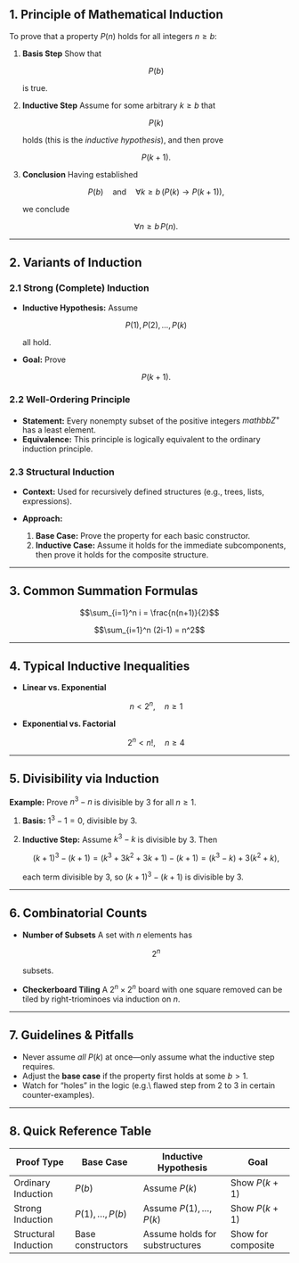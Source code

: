 ## 1. Principle of Mathematical Induction

To prove that a property $P(n)$ holds for all integers $n \ge b$:

1. **Basis Step**
   Show that

   $$
   P(b)
   $$

   is true.

2. **Inductive Step**
   Assume for some arbitrary $k \ge b$ that

   $$
   P(k)
   $$

   holds (this is the *inductive hypothesis*), and then prove

   $$
   P(k+1).
   $$

3. **Conclusion**
   Having established

   $$
   P(b)
   \quad\text{and}\quad
   \forall k\ge b\,(P(k)\to P(k+1)),
   $$

   we conclude

   $$
   \forall n\ge b\,P(n).
   $$

---

## 2. Variants of Induction

### 2.1 Strong (Complete) Induction

* **Inductive Hypothesis:** Assume

  $$
  P(1),\,P(2),\,\dots,\,P(k)
  $$

  all hold.
* **Goal:** Prove

  $$
  P(k+1).
  $$

### 2.2 Well-Ordering Principle

* **Statement:** Every nonempty subset of the positive integers $mathbb{Z}^+$ has a least element.
* **Equivalence:** This principle is logically equivalent to the ordinary induction principle.

### 2.3 Structural Induction

* **Context:** Used for recursively defined structures (e.g., trees, lists, expressions).
* **Approach:**

  1. **Base Case:** Prove the property for each basic constructor.
  2. **Inductive Case:** Assume it holds for the immediate subcomponents, then prove it holds for the composite structure.

---

## 3. Common Summation Formulas

```math
\sum_{i=1}^n i = \frac{n(n+1)}{2}
````

```math
\sum_{i=1}^n (2i-1) = n^2
```

---

## 4. Typical Inductive Inequalities

* **Linear vs. Exponential**

  ```math
  n < 2^n,\quad n \ge 1
  ```
* **Exponential vs. Factorial**

  ```math
  2^n < n!,\quad n \ge 4
  ```

---

## 5. Divisibility via Induction

**Example:** Prove $n^3 - n$ is divisible by 3 for all $n \ge 1$.

1. **Basis:**
   $1^3 - 1 = 0$, divisible by 3.

2. **Inductive Step:**
   Assume $k^3 - k$ is divisible by 3. Then

   ```math
   (k+1)^3 - (k+1)
   = (k^3 + 3k^2 + 3k + 1) - (k+1)
   = (k^3 - k) + 3(k^2 + k),
   ```

   each term divisible by 3, so $(k+1)^3 - (k+1)$ is divisible by 3.

---

## 6. Combinatorial Counts

* **Number of Subsets**
  A set with $n$ elements has

  ```math
  2^n
  ```

  subsets.

* **Checkerboard Tiling**
  A $2^n \times 2^n$ board with one square removed can be tiled by right-triominoes via induction on $n$.

---

## 7. Guidelines & Pitfalls

* Never assume *all* $P(k)$ at once—only assume what the inductive step requires.
* Adjust the **base case** if the property first holds at some $b>1$.
* Watch for “holes” in the logic (e.g.\ flawed step from $2$ to $3$ in certain counter-examples).

---

## 8. Quick Reference Table

| Proof Type           | Base Case         | Inductive Hypothesis           | Goal               |
| -------------------- | ----------------- | ------------------------------ | ------------------ |
| Ordinary Induction   | $P(b)$            | Assume $P(k)$                  | Show $P(k+1)$      |
| Strong Induction     | $P(1),\dots,P(b)$ | Assume $P(1),\dots,P(k)$       | Show $P(k+1)$      |
| Structural Induction | Base constructors | Assume holds for substructures | Show for composite |

